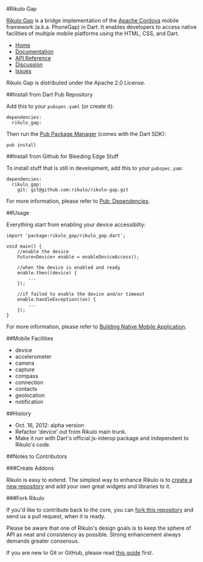 #Rikulo Gap

[Rikulo Gap](http://rikulo.org) is a bridge implementation of the [Apache Cordova](http://incubator.apache.org/cordova/) mobile framework (a.k.a. PhoneGap) in Dart. It enables developers to access native facilities of multiple mobile platforms using the HTML, CSS, and Dart.
 
* [Home](http://rikulo.org)
* [Documentation](http://docs.rikulo.org/rikulo/latest/Rikulo_Gap/)
* [API Reference](http://api.rikulo.org/rikulo-gap/latest)
* [Discussion](http://stackoverflow.com/questions/tagged/rikulo)
* [Issues](https://github.com/rikulo/rikulo-gap/issues)

Rikulo Gap is distributed under the Apache 2.0 License.

##Install from Dart Pub Repository

Add this to your `pubspec.yaml` (or create it):

    dependencies:
      rikulo_gap:

Then run the [Pub Package Manager](http://pub.dartlang.org/doc) (comes with the Dart SDK):

    pub install

##Install from Github for Bleeding Edge Stuff

To install stuff that is still in development, add this to your `pubspec.yam`:

    dependencies:
      rikulo_gap:
        git: git@github.com:rikulo/rikulo-gap.git

For more information, please refer to [Pub: Dependencies](http://pub.dartlang.org/doc/pubspec.html#dependencies).

##Usage

Everything start from enabling your device accessiblity:

    import 'package:rikulo_gap/rikulo_gap.dart';

    void main() {
        //enable the device
    	Future<Device> enable = enableDeviceAccess(); 

        //when the device is enabled and ready
    	enable.then((device) {
     		...
    	});

        //if failed to enable the device and/or timeout
    	enable.handleException((ex) {
    		...
        });
    }

For more information, please refer to [Building Native Mobile Application](http://docs.rikulo.org/rikulo/latest/Getting_Started/Building_Native_Mobile_Application.html).

##Mobile Facilities	  
* device
* accelerometer
* camera
* capture
* compass
* connection
* contacts
* geolocation
* notification

##History
* Oct. 16, 2012: alpha version
 * Refactor 'device' out from Rikulo main trunk.
 * Make it run with Dart's official js-interop package and independent to Rikulo's code.

##Notes to Contributors

###Create Addons

Rikulo is easy to extend. The simplest way to enhance Rikulo is to [create a new repository](https://help.github.com/articles/create-a-repo) and add your own great widgets and libraries to it.

###Fork Rikulo

If you'd like to contribute back to the core, you can [fork this repository](https://help.github.com/articles/fork-a-repo) and send us a pull request, when it is ready.

Please be aware that one of Rikulo's design goals is to keep the sphere of API as neat and consistency as possible. Strong enhancement always demands greater consensus.

If you are new to Git or GitHub, please read [this guide](https://help.github.com/) first.
